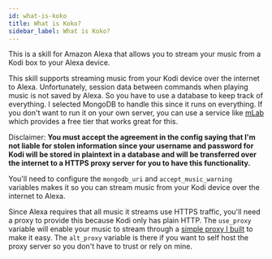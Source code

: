 ```yaml
---
id: what-is-koko
title: What is Koko?
sidebar_label: What is Koko?
---
```


This is a skill for Amazon Alexa that allows you to stream your music from a Kodi box to your Alexa device.

This skill supports streaming music from your Kodi device over the internet to Alexa. Unfortunately, session data between commands when playing music is not saved by Alexa. So you have to use a database to keep track of everything. I selected MongoDB to handle this since it runs on everything. If you don't want to run it on your own server, you can use a service like [mLab](https://www.mlab.com/) which provides a free tier that works great for this.

Disclaimer: **You must accept the agreement in the config saying that I'm not liable for stolen information since your username and password for Kodi will be stored in plaintext in a database and will be transferred over the internet to a HTTPS proxy server for you to have this functionality.**

You'll need to configure the `mongodb_uri` and `accept_music_warning` variables makes it so you can stream music from your Kodi device over the internet to Alexa.

Since Alexa requires that all music it streams use HTTPS traffic, you'll need a proxy to provide this because Kodi only has plain HTTP. The `use_proxy` variable will enable your music to stream through a [simple proxy I built](https://github.com/m0ngr31/kodi-music-proxy) to make it easy. The `alt_proxy` variable is there if you want to self host the proxy server so you don't have to trust or rely on mine.